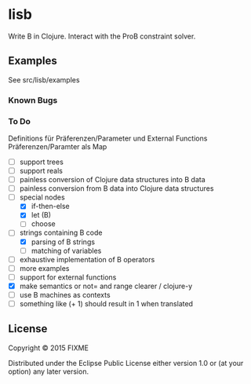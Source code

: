 # lisb

Write B in Clojure. Interact with the ProB constraint solver.


## Examples

See src/lisb/examples


### Known Bugs



### To Do

Definitions für Präferenzen/Parameter und External Functions
Präferenzen/Paramter als Map

- [ ] support trees
- [ ] support reals  
- [ ] painless conversion of Clojure data structures into B data
- [ ] painless conversion from B data into Clojure data structures
- [ ] special nodes
    - [x] if-then-else
    - [x] let (B)
    - [ ] choose
- [ ] strings containing B code
    - [X] parsing of B strings
    - [ ] matching of variables
- [ ] exhaustive implementation of B operators
- [ ] more examples
- [ ] support for external functions
- [X] make semantics or not= and range clearer / clojure-y
- [ ] use B machines as contexts
- [ ] something like (+ 1) should result in 1 when translated

## License

Copyright © 2015 FIXME

Distributed under the Eclipse Public License either version 1.0 or (at
your option) any later version.
